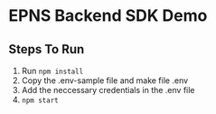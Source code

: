 # EPNS Backend SDK Demo

## Steps To Run
1) Run `npm install`
2) Copy the .env-sample file and make file .env
3) Add the neccessary credentials in the .env file
4) `npm start`